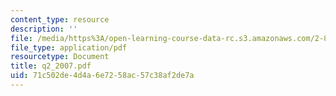 ```yaml
---
content_type: resource
description: ''
file: /media/https%3A/open-learning-course-data-rc.s3.amazonaws.com/2-830j-control-of-manufacturing-processes-sma-6303-spring-2008/71c502de4d4a6e7258ac57c38af2de7a_q2_2007.pdf
file_type: application/pdf
resourcetype: Document
title: q2_2007.pdf
uid: 71c502de-4d4a-6e72-58ac-57c38af2de7a
---
```

